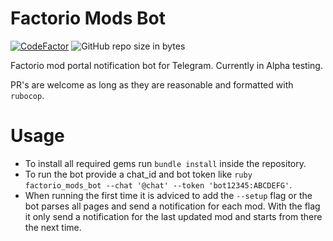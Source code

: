 # Factorio Mods Bot

[![CodeFactor](https://www.codefactor.io/repository/github/supersandro2000/factorio_mods_bot/badge)](https://www.codefactor.io/repository/github/SuperSandro2000/factorio_mods_bot)
![GitHub repo size in bytes](https://img.shields.io/github/repo-size/SuperSandro2000/factorio_mods_bot.svg?logo=github&label=Repo%20size&maxAge=3600)

Factorio mod portal notification bot for Telegram.
Currently in Alpha testing.

PR's are welcome as long as they are reasonable and formatted with ``rubocop``.

# Usage

* To install all required gems run `bundle install` inside the repository.
* To run the bot provide a chat_id and bot token like `ruby factorio_mods_bot --chat '@chat' --token 'bot12345:ABCDEFG'`.
* When running the first time it is adviced to add the `--setup` flag or the bot parses all pages and send a notification for each mod. With the flag it only send a notification for the last updated mod and starts from there the next time.
